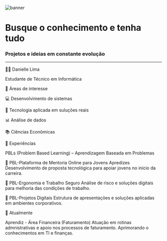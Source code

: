 ![banner](https://github.com/user-attachments/assets/6e8f8fb1-f60f-4cbc-ac9a-ce1b35bb0197)
<h1 aling="center"> Busque o conhecimento e tenha tudo</h1>
<h3 aling="center">Projetos e ideias em constante evolução</h3>
<hr>





👩‍💻 Danielle Lima

Estudante de Técnico em Informática

🎯 Áreas de interesse

💻 Desenvolvimento de sistemas

🚀 Tecnologia aplicada em suluções reais

📊 Análise de dados

📚 Ciências Econômicas


🧩 Experiências

PBLs (Problem Based Learning) – Aprendizagem Baseada em Problemas

📌 PBL-Plataforma de Mentoria Online para Jovens Apredizes
Desenvolvimento de proposta tecnológica para apoiar jovens no início da carreira.

📌 PBL-Ergonomia e Trabalho Seguro
Análise de risco e soluções digitais para melhoria das condições de trabalho.

📌 PBL-Projetos Digitais
Estrutura de apresentações e soluções aplicadas em ambientes corporativos.

📂 Atualmente

Aprendiz - Área Financeira (Faturamento)
Atuação em rotinas admnistrativas e apoio nos processos de faturamento.
Aprimorando o conhecimentos em TI e finanças.
